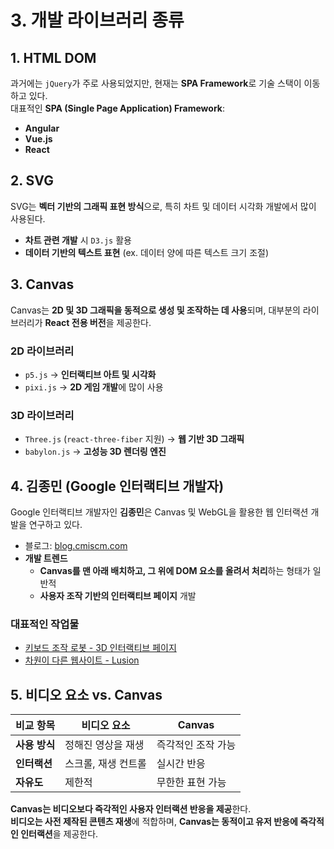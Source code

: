 # 3. 개발 라이브러리 종류

## 1. HTML DOM

과거에는 `jQuery`가 주로 사용되었지만, 현재는 **SPA Framework**로 기술 스택이 이동하고 있다.  
대표적인 **SPA (Single Page Application) Framework**:

- **Angular**
- **Vue.js**
- **React**

## 2. SVG

SVG는 **벡터 기반의 그래픽 표현 방식**으로, 특히 차트 및 데이터 시각화 개발에서 많이 사용된다.

- **차트 관련 개발** 시 `D3.js` 활용
- **데이터 기반의 텍스트 표현** (ex. 데이터 양에 따른 텍스트 크기 조절)

## 3. Canvas

Canvas는 **2D 및 3D 그래픽을 동적으로 생성 및 조작하는 데 사용**되며, 대부분의 라이브러리가 **React 전용 버전**을 제공한다.

### 2D 라이브러리

- `p5.js` → **인터랙티브 아트 및 시각화**
- `pixi.js` → **2D 게임 개발**에 많이 사용

### 3D 라이브러리

- `Three.js` (`react-three-fiber` 지원) → **웹 기반 3D 그래픽**
- `babylon.js` → **고성능 3D 렌더링 엔진**

## 4. 김종민 (Google 인터랙티브 개발자)

Google 인터랙티브 개발자인 **김종민**은 Canvas 및 WebGL을 활용한 웹 인터랙션 개발을 연구하고 있다.

- 블로그: [blog.cmiscm.com](https://blog.cmiscm.com/)
- **개발 트렌드**
  - **Canvas를 맨 아래 배치하고, 그 위에 DOM 요소를 올려서 처리**하는 형태가 일반적
  - **사용자 조작 기반의 인터랙티브 페이지** 개발

### 대표적인 작업물

- [키보드 조작 로봇 - 3D 인터랙티브 페이지](https://fremtidensuddannelser.dk/)
- [차원이 다른 웹사이트 - Lusion](http://lusion.co/about)

## 5. 비디오 요소 vs. Canvas

| 비교 항목     | 비디오 요소         | Canvas             |
| ------------- | ------------------- | ------------------ |
| **사용 방식** | 정해진 영상을 재생  | 즉각적인 조작 가능 |
| **인터랙션**  | 스크롤, 재생 컨트롤 | 실시간 반응        |
| **자유도**    | 제한적              | 무한한 표현 가능   |

**Canvas는 비디오보다 즉각적인 사용자 인터랙션 반응을 제공**한다.  
**비디오는 사전 제작된 콘텐츠 재생**에 적합하며, **Canvas는 동적이고 유저 반응에 즉각적인 인터랙션**을 제공한다.
